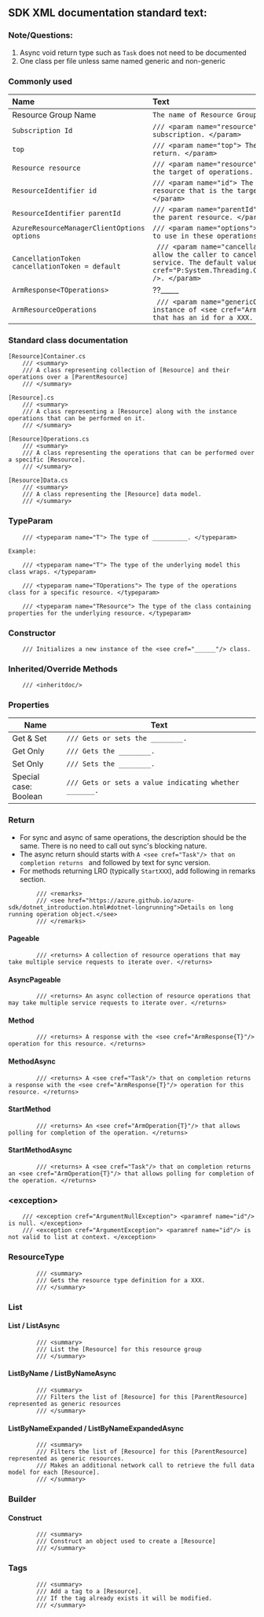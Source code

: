## SDK XML documentation standard text:
### Note/Questions:
1. Async void return type such as `Task` does not need to be documented
2. One class per file unless same named generic and non-generic



### Commonly used

| Name       | Text     |
| :------------- | :----------- |
| Resource Group Name | `The name of Resource Group.` |
| `Subscription Id` | `/// <param name="resource"> The id of the Azure subscription. </param>` |
| `top` | `/// <param name="top"> The number of results to return. </param>` |
| `Resource resource` | `/// <param name="resource"> The resource that is the target of operations. </param>` |
| `ResourceIdentifier id` | `/// <param name="id"> The identifier of the resource that is the target of operations. </param>`|
| `ResourceIdentifier parentId` | `/// <param name="parentId"> The resource Id of the parent resource. </param>` |
| `AzureResourceManagerClientOptions options` | `/// <param name="options"> The client parameters to use in these operations. </param>` |
| `CancellationToken cancellationToken = default` | ``` /// <param name="cancellationToken"> A token to allow the caller to cancel the call to the service. The default value is <see cref="P:System.Threading.CancellationToken.None" />. </param>``` |
| `ArmResponse<TOperations>` | ??_____ |
| `ArmResourceOperations` | ``` /// <param name="genericOperations"> An instance of <see cref="ArmResourceOperations"/> that has an id for a XXX. </param>``` |

### Standard class documentation

```
[Resource]Container.cs
    /// <summary>
    /// A class representing collection of [Resource] and their operations over a [ParentResource]
    /// </summary>

[Resource].cs
    /// <summary>
    /// A class representing a [Resource] along with the instance operations that can be performed on it.
    /// </summary>

[Resource]Operations.cs
    /// <summary>
    /// A class representing the operations that can be performed over a specific [Resource].
    /// </summary>

[Resource]Data.cs
    /// <summary>
    /// A class representing the [Resource] data model.
    /// </summary>
```

### TypeParam

```
    /// <typeparam name="T"> The type of __________. </typeparam>	

Example:

    /// <typeparam name="T"> The type of the underlying model this class wraps. </typeparam>  

    /// <typeparam name="TOperations"> The type of the operations class for a specific resource. </typeparam>

    /// <typeparam name="TResource"> The type of the class containing properties for the underlying resource. </typeparam>
```

### Constructor
```
    /// Initializes a new instance of the <see cref="______"/> class.	
```

### Inherited/Override Methods
```
    /// <inheritdoc/>
```

### Properties

| Name       | Text                      |
| - | - |
|Get & Set | `/// Gets or sets the ________.` |
|Get Only | `/// Gets the ________.`|
|Set Only | `/// Sets the ________.`|
|Special case:<br>Boolean  | `/// Gets or sets a value indicating whether _______.`|

### Return

* For sync and async of same operations, the description should be the same. There is no need to call out sync's blocking nature.
* The async return should starts with `A <see cref="Task"/> that on completion returns ` and followed by text for sync version.
* For methods returning LRO (typically `StartXXX`), add following in remarks section.

```
        /// <remarks>
        /// <see href="https://azure.github.io/azure-sdk/dotnet_introduction.html#dotnet-longrunning">Details on long running operation object.</see>
        /// </remarks>
```

#### Pageable

```
        /// <returns> A collection of resource operations that may take multiple service requests to iterate over. </returns>
```

#### AsyncPageable

```
        /// <returns> An async collection of resource operations that may take multiple service requests to iterate over. </returns>
```

#### Method

```
        /// <returns> A response with the <see cref="ArmResponse{T}"/> operation for this resource. </returns>
```

#### MethodAsync

```
        /// <returns> A <see cref="Task"/> that on completion returns a response with the <see cref="ArmResponse{T}"/> operation for this resource. </returns>
```

#### StartMethod

```
        /// <returns> An <see cref="ArmOperation{T}"/> that allows polling for completion of the operation. </returns>
```

#### StartMethodAsync

```
        /// <returns> A <see cref="Task"/> that on completion returns an <see cref="ArmOperation{T}"/> that allows polling for completion of the operation. </returns>
```

### \<exception>

```
    /// <exception cref="ArgumentNullException"> <paramref name="id"/> is null. </exception>
    /// <exception cref="ArgumentException"> <paramref name="id"/> is not valid to list at context. </exception>
```

### ResourceType

```
        /// <summary>
        /// Gets the resource type definition for a XXX.
        /// </summary>
```

### List

#### List / ListAsync

```
        /// <summary>
        /// List the [Resource] for this resource group
        /// </summary>
```

#### ListByName / ListByNameAsync

```
        /// <summary>
        /// Filters the list of [Resource] for this [ParentResource] represented as generic resources
        /// </summary>
```

#### ListByNameExpanded / ListByNameExpandedAsync

```
        /// <summary>
        /// Filters the list of [Resource] for this [ParentResource] represented as generic resources.
        /// Makes an additional network call to retrieve the full data model for each [Resource].
        /// </summary>
```

### Builder

#### Construct

```
        /// <summary>
        /// Construct an object used to create a [Resource]
        /// </summary>
```

### Tags

```
        /// <summary>
        /// Add a tag to a [Resource].
        /// If the tag already exists it will be modified.
        /// </summary>
```
